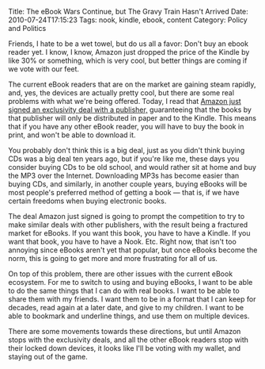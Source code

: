 Title: The eBook Wars Continue, but The Gravy Train Hasn't Arrived
Date: 2010-07-24T17:15:23
Tags: nook, kindle, ebook, content
Category: Policy and Politics

Friends, I hate to be a wet towel, but do us all a favor: Don't buy an ebook reader yet. I know, I know, Amazon just dropped the price of the Kindle by like 30% or something, which is very cool, but better things are coming if we vote with our feet.

The current eBook readers that are on the market are gaining steam rapidly, and, yes, the devices are actually pretty cool, but there are some real problems with what we're being offered. Today, I read that <a href="http://www.crunchgear.com/2010/07/22/amazon-strikes-sweet-exclusive-deal-good-for-them-bad-for-consumers/">Amazon just signed an exclusivity deal with a publisher,</a> guaranteeing that the books by that publisher will only be distributed in paper and to the Kindle. This means that if you have any other eBook reader, you will have to buy the book in print, and won't be able to download it.

You probably don't think this is a big deal, just as you didn't think buying CDs was a big deal ten years ago, but if you're like me, these days you consider buying CDs to be old school, and would rather sit at home and buy the MP3 over the Internet. Downloading MP3s has become easier than buying CDs, and similarly, in another couple years, buying eBooks will be most people's preferred method of getting a book &mdash; that is, if we have certain freedoms when buying electronic books. 

The deal Amazon just signed is going to prompt the competition to try to make similar deals with other publishers, with the result being a fractured market for eBooks. If you want this book, you have to have a Kindle. If you want that book, you have to have a Nook. Etc. Right now, that isn't too annoying since eBooks aren't yet that popular, but once eBooks become the norm, this is going to get more and more frustrating for all of us. 

On top of this problem, there are other issues with the current eBook ecosystem. For me to switch to using and buying eBooks, I want to be able to do the same things that I can do with real books. I want to be able to share them with my friends. I want them to be in a format that I can keep for decades, read again at a later date, and give to my children. I want to be able to bookmark and underline things, and use them on multiple devices. 

There are some movements towards these directions, but until Amazon stops with the exclusivity deals, and all the other eBook readers stop with their locked down devices, it looks like I'll be voting with my wallet, and staying out of the game. 
